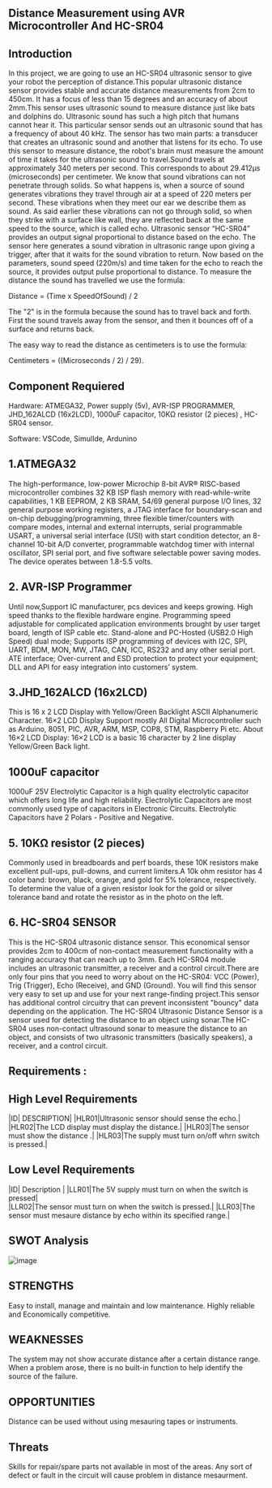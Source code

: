 
## Distance Measurement using  AVR Microcontroller And HC-SR04

## Introduction

In this project, we are going to use an HC-SR04 ultrasonic sensor to give your robot the perception of distance.This popular ultrasonic distance sensor provides stable and accurate distance measurements from 2cm to 450cm. It has a focus of less than 15 degrees and an accuracy of about 2mm.This sensor uses ultrasonic sound to measure distance just like bats and dolphins do. Ultrasonic sound has such a high pitch that humans cannot hear it. This particular sensor sends out an ultrasonic sound that has a frequency of about 40 kHz. The sensor has two main parts: a transducer that creates an ultrasonic sound and another that listens for its echo. To use this sensor to measure distance, the robot's brain must measure the amount of time it takes for the ultrasonic sound to travel.Sound travels at approximately 340 meters per second. This corresponds to about 29.412µs (microseconds) per centimeter.
We know that sound vibrations can not penetrate through solids. So what happens is, when a source of sound generates vibrations they travel through air at a speed of 220 meters per second. These vibrations when they meet our ear we describe them as sound. As said earlier these vibrations can not go through solid, so when they strike with a surface like wall, they are reflected back at the same speed to the source, which is called echo.
Ultrasonic sensor “HC-SR04” provides an output signal proportional to distance based on the echo. The sensor here generates a sound vibration in ultrasonic range upon giving a trigger, after that it waits for the sound vibration to return. Now based on the parameters, sound speed (220m/s) and time taken for the echo to reach the source, it provides output pulse proportional to distance.
To measure the distance the sound has travelled we use the formula:

Distance = (Time x SpeedOfSound) / 2

The "2" is in the formula because the sound has to travel back and forth. First the sound travels away from the sensor, and then it bounces off of a surface and returns back.

The easy way to read the distance as centimeters is to use the formula:

Centimeters = ((Microseconds / 2) / 29).

## Component Requiered 

Hardware: ATMEGA32, Power supply (5v), AVR-ISP PROGRAMMER, JHD_162ALCD (16x2LCD), 1000uF capacitor, 10KΩ resistor (2 pieces) , HC-SR04 sensor.

Software: VSCode, SimulIde, Ardunino

## 1.ATMEGA32
The high-performance, low-power Microchip 8-bit AVR® RISC-based microcontroller combines 32 KB ISP flash memory with read-while-write capabilities, 1 KB EEPROM, 2 KB SRAM, 54/69 general purpose I/O lines, 32 general purpose working registers, a JTAG interface for boundary-scan and on-chip debugging/programming, three flexible timer/counters with compare modes, internal and external interrupts, serial programmable USART, a universal serial interface (USI) with start condition detector, an 8-channel 10-bit A/D converter, programmable watchdog timer with internal oscillator, SPI serial port, and five software selectable power saving modes. The device operates between 1.8-5.5 volts.

## 2. AVR-ISP Programmer
Until now,Support IC manufacturer, pcs devices and keeps growing. High speed thanks to the flexible hardware engine. Programming speed adjustable for complicated application environments brought by user target board, length of ISP cable etc. Stand-alone and PC-Hosted (USB2.0 High Speed) dual mode; Supports ISP programming of devices with I2C, SPI, UART, BDM, MON, MW, JTAG, CAN, ICC, RS232 and any other serial port. ATE interface; Over-current and ESD protection to protect your equipment; DLL and API for easy integration into customers’ system.

## 3.JHD_162ALCD (16x2LCD)
This is 16 x 2 LCD Display with Yellow/Green Backlight ASCII Alphanumeric Character. 16×2 LCD Display Support mostly All Digital Microcontroller such as Arduino, 8051, PIC, AVR, ARM, MSP, COP8, STM, Raspberry Pi etc. About 16×2 LCD Display: 16×2 LCD is a basic 16 character by 2 line display Yellow/Green Back light.

## 1000uF capacitor
1000uF 25V Electrolytic Capacitor is a high quality electrolytic capacitor which offers long life and high reliability. Electrolytic Capacitors are most commonly used type of capacitors in Electronic Circuits. Electrolytic Capacitors have 2 Polars - Positive and Negative.

## 5. 10KΩ resistor (2 pieces)
Commonly used in breadboards and perf boards, these 10K resistors make excellent pull-ups, pull-downs, and current limiters.A 10k ohm resistor has 4 color band: brown, black, orange, and gold for 5% tolerance, respectively. To determine the value of a given resistor look for the gold or silver tolerance band and rotate the resistor as in the photo on the left.

## 6. HC-SR04 SENSOR
This is the HC-SR04 ultrasonic distance sensor. This economical sensor provides 2cm to 400cm of non-contact measurement functionality with a ranging accuracy that can reach up to 3mm. Each HC-SR04 module includes an ultrasonic transmitter, a receiver and a control circuit.There are only four pins that you need to worry about on the HC-SR04: VCC (Power), Trig (Trigger), Echo (Receive), and GND (Ground). You will find this sensor very easy to set up and use for your next range-finding project.This sensor has additional control circuitry that can prevent inconsistent "bouncy" data depending on the application. The HC-SR04 Ultrasonic Distance Sensor is a sensor used for detecting the distance to an object using sonar.The HC-SR04 uses non-contact ultrasound sonar to measure the distance to an object, and consists of two ultrasonic transmitters (basically speakers), a receiver, and a control circuit.

## Requirements :
## High Level Requirements
|ID|	DESCRIPTION|
|HLR01|Ultrasonic sensor should sense the echo.|
|HLR02|The LCD display must display the distance.|
|HLR03|The sensor must show the distance .|
|HLR03|The supply must turn on/off whrn switch is pressed.|


## Low Level Requirements
|ID|	Description	|
|LLR01|The 5V supply must turn on when the switch is pressed|	
|LLR02|The sensor must turn on when the switch is pressed.|	
|LLR03|The sensor must mesaure distance by echo within its specified range.|


## SWOT Analysis
![image](https://user-images.githubusercontent.com/98769359/157095785-c2eb5957-48ad-4477-a412-8eface854241.png)

## STRENGTHS
Easy to install, manage and maintain and low maintenance.
Highly reliable and Economically competitive.
## WEAKNESSES
The system may not show accurate distance after a certain distance range.
When a problem arose, there is no built-in function to help identify the source of the failure.
## OPPORTUNITIES
Distance can be used without using mesauring tapes or instruments.
## Threats
Skills for repair/spare parts not available in most of the areas.
Any sort of defect or fault in the circuit will cause problem in distance mesaurment.

